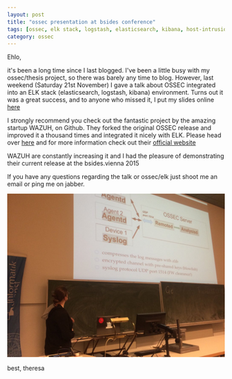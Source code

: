 ```yaml
---
layout: post
title: "ossec presentation at bsides conference"
tags: [ossec, elk stack, logstash, elasticsearch, kibana, host-intrusion-detection-systems, HIDS]
category: ossec
---
```


Ehlo,

it's been a long time since I last blogged. 
I've been a little busy with my ossec/thesis project, so there was barely any time to blog. However, last weekend (Saturday 21st November) I gave a talk about OSSEC integrated into an ELK stack (elasticsearch, logstash, kibana) environment.
Turns out it was a great success, and to anyone who missed it, I put my slides online [here](http://www.aremai.net/files/bsides2015-ossec.pdf)

I strongly recommend you check out the fantastic project by the amazing startup WAZUH, on Github. They forked the original OSSEC release and improved it a thousand times and integrated it nicely with ELK.
Please head over [here](https://github.com/wazuh)
and for more information check out their [official website](http://www.wazuh.com)

WAZUH are constantly increasing it and I had the pleasure of demonstrating their current release at the bsides.vienna 2015

If you have any questions regarding the talk or ossec/elk just shoot me an email or ping me on jabber.

![me in action](/img/bsides-pres.jpg "/me in action")

best,
theresa
